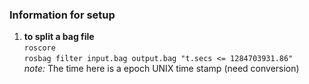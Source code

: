 ### Information for setup

1. **to split a bag file**       
`roscore`                     
`rosbag filter input.bag output.bag "t.secs <= 1284703931.86"`                   
*note:* The time here is a epoch UNIX time stamp (need conversion)
